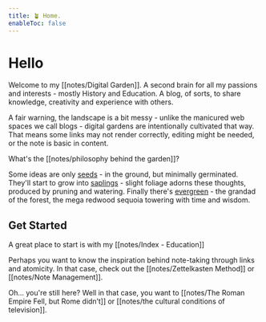 ```yaml
---
title: 🪴 Home.
enableToc: false
---
```


# Hello
Welcome to my [[notes/Digital Garden]]. A second brain for all my passions and interests - mostly History and Education. A blog, of sorts, to share knowledge, creativity and experience with others.

A fair warning, the landscape is a bit messy - unlike the manicured web spaces we call blogs - digital gardens are intentionally cultivated that way. That means some links may not render correctly, editing might be needed, or the note is basic in content.

What's the [[notes/philosophy behind the garden]]?

Some ideas are only [seeds](/tags/seed) - in the ground, but minimally germinated. They'll start to grow into [saplings](/tags/sapling) - slight foliage adorns these thoughts, produced by pruning and watering. Finally there's [evergreen](/tags/evergreen) - the grandad of the forest, the mega redwood sequoia towering with time and wisdom. 

## Get Started

A great place to start is with my [[notes/Index - Education]]

Perhaps you want to know the inspiration behind note-taking through links and atomicity. In that case, check out the [[notes/Zettelkasten Method]] or [[notes/Note Management]]. 

Oh... you're still here? Well in that case, you want to [[notes/The Roman Empire Fell, but Rome didn’t]] or [[notes/the cultural conditions of television]].